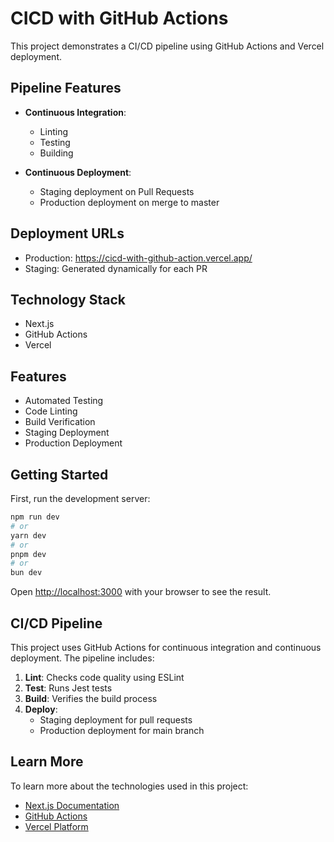 # CICD with GitHub Actions

This project demonstrates a CI/CD pipeline using GitHub Actions and Vercel deployment.

## Pipeline Features

- **Continuous Integration**:
  - Linting
  - Testing
  - Building

- **Continuous Deployment**:
  - Staging deployment on Pull Requests
  - Production deployment on merge to master

## Deployment URLs

- Production: https://cicd-with-github-action.vercel.app/
- Staging: Generated dynamically for each PR

## Technology Stack

- Next.js
- GitHub Actions
- Vercel

## Features

- Automated Testing
- Code Linting
- Build Verification
- Staging Deployment
- Production Deployment

## Getting Started

First, run the development server:

```bash
npm run dev
# or
yarn dev
# or
pnpm dev
# or
bun dev
```

Open [http://localhost:3000](http://localhost:3000) with your browser to see the result.

## CI/CD Pipeline

This project uses GitHub Actions for continuous integration and continuous deployment. The pipeline includes:

1. **Lint**: Checks code quality using ESLint
2. **Test**: Runs Jest tests
3. **Build**: Verifies the build process
4. **Deploy**: 
   - Staging deployment for pull requests
   - Production deployment for main branch

## Learn More

To learn more about the technologies used in this project:

- [Next.js Documentation](https://nextjs.org/docs)
- [GitHub Actions](https://docs.github.com/en/actions)
- [Vercel Platform](https://vercel.com/)
